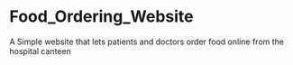 # Food_Ordering_Website
 A Simple website that lets patients and doctors order food online from the hospital canteen
